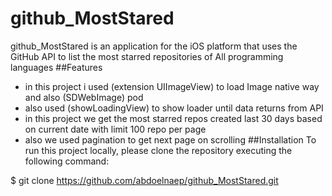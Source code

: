 # github_MostStared
github_MostStared is an application for the iOS platform that uses the GitHub API to list the most starred repositories of All programming languages
##Features
- in this project i used (extension UIImageView) to load Image native way and also (SDWebImage) pod
- also used (showLoadingView) to show loader until data returns from API
- in this project we get the most starred repos created last 30 days based on current date with limit 100 repo per page 
- also we used pagination to get next page on scrolling
##Installation
To run this project locally, please clone the repository executing the following command:

$ git clone https://github.com/abdoelnaep/github_MostStared.git
